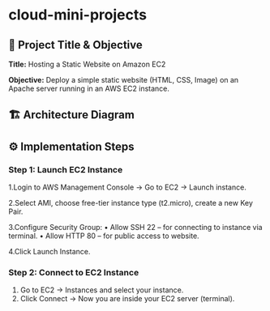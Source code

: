 # cloud-mini-projects

## 📌 Project Title & Objective

**Title:** Hosting a Static Website on Amazon EC2

**Objective:** Deploy a simple static website (HTML, CSS, Image) on an Apache server running in an AWS EC2 instance.


## 🏗️ Architecture Diagram






## ⚙️ Implementation Steps

### Step 1: Launch EC2 Instance

1.Login to AWS Management Console → Go to EC2 → Launch instance.

2.Select AMI, choose free-tier instance type (t2.micro), create a new Key Pair.

3.Configure Security Group:
     •	Allow SSH 22 – for connecting to instance via terminal.
     •	Allow HTTP 80 – for public access to website.
     
4.Click Launch Instance.

### Step 2: Connect to EC2 Instance

1. Go to EC2 → Instances and select your instance.
2. Click Connect → Now you are inside your EC2 server (terminal).


